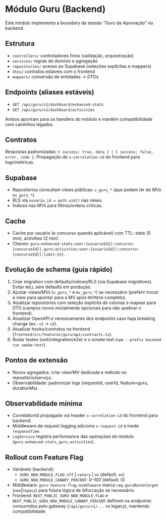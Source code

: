 # Módulo Guru (Backend)

Este módulo implementa a boundary da sessão "Guru da Aprovação" no backend.

## Estrutura
- `controllers/` controladores finos (validação, orquestração)
- `services/` regras de domínio e agregação
- `repositories/` acesso ao Supabase (seleções explícitas e mappers)
- `dtos/` contratos estáveis com o frontend
- `mappers/` conversão de entidades → DTOs

## Endpoints (aliases estáveis)
- `GET /api/guru/v1/dashboard/enhanced-stats`
- `GET /api/guru/v1/dashboard/activities`

Ambos apontam para os handlers do módulo e mantêm compatibilidade com caminhos legados.

## Contratos
Respostas padronizadas: `{ success: true, data } | { success: false, error, code }`.
Propagação de `x-correlation-id` do frontend para logs/métricas.

## Supabase
- Repositórios consultam views públicas: `v_guru_*` (que podem ler de MVs `mv_guru_*`).
- RLS via `usuario_id = auth.uid()` nas views.
- Índices nas MVs para filtros/ordens críticas.

## Cache
- Cache por usuário (e concurso quando aplicável) com TTL: stats (5 min), activities (2 min).
- Chaves: `guru:enhanced-stats:user:{usuarioId}[:concurso:{concursoId}]`, `guru:activities:user:{usuarioId}[:concurso:{concursoId}]:limit:{n}`.

## Evolução de schema (guia rápido)
1) Criar migration com defaults/índices/RLS (via Supabase migrations). Evitar `NULL` sem defaults em produção.
2) Ajustar views/MVs (`v_guru_*` e `mv_guru_*`) se necessário (preferir trocar a view para apontar para a MV após `REFRESH` completo).
3) Atualizar repositórios com seleção explícita de colunas e mapear para DTO (campos novos inicialmente opcionais para não quebrar o frontend).
4) Atualizar OpenAPI e versionamento dos endpoints caso haja breaking change (ex.: `v1` → `v2`).
5) Atualizar hooks/contratos no frontend (`frontend/src/features/guru/api/contracts.ts`).
6) Rodar testes (unit/integration/e2e) e o smoke test (`npm --prefix backend run smoke-test`).

## Pontos de extensão
- Novos agregados: criar view/MV dedicada e método no repositório/serviço.
- Observabilidade: padronizar logs (requestId, userId, feature=guru, durationMs).

## Observabilidade mínima
- CorrelationId propagado via header `x-correlation-id` do frontend para backend.
- Middleware de request logging adiciona `x-request-id` e mede `responseTime`.
- `LogService` registra performance das operações do módulo (`guru.enhanced-stats`, `guru.activities`).

## Rollout com Feature Flag
- Variáveis (backend):
  - `GURU_NEW_MODULE_FLAG`: `off` | `canary` | `on` (default: `on`)
  - `GURU_NEW_MODULE_CANARY_PERCENT`: 0–100 (default: 0)
- Middleware: `guru-feature-flag.middleware` marca `req.guruRouteTarget` (`new`|`legacy`) para futura lógica de bifurcação se necessário.
- Frontend: `NEXT_PUBLIC_GURU_NEW_MODULE_FLAG` e `NEXT_PUBLIC_GURU_NEW_MODULE_CANARY_PERCENT` definem os endpoints consumidos pelo gateway (`/api/guru/v1/...` vs legacy), mantendo compatibilidade.